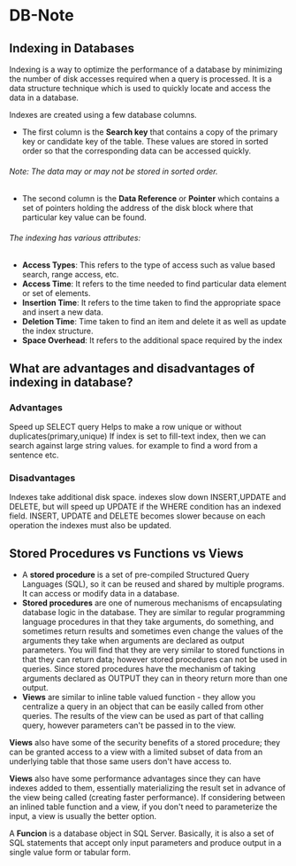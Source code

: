 # DB-Note
## Indexing in Databases 
Indexing is a way to optimize the performance of a database by minimizing the number of disk accesses required when a query is processed. It is a data structure technique which is used to quickly locate and access the data in a database.

Indexes are created using a few database columns.

- The first column is the **Search key** that contains a copy of the primary key or candidate key of the table. These values are stored in sorted order so that the corresponding data can be accessed quickly.
###### Note: The data may or may not be stored in sorted order.
- The second column is the **Data Reference** or **Pointer** which contains a set of pointers holding the address of the disk block where that particular key value can be found.


###### The indexing has various attributes:

- **Access Types**: This refers to the type of access such as value based search, range access, etc.
- **Access Time**: It refers to the time needed to find particular data element or set of elements.
- **Insertion Time**: It refers to the time taken to find the appropriate space and insert a new data.
- **Deletion Time**: Time taken to find an item and delete it as well as update the index structure.
- **Space Overhead**: It refers to the additional space required by the index

## What are advantages and disadvantages of indexing in database?
### Advantages

Speed up SELECT query
Helps to make a row unique or without duplicates(primary,unique) 
If index is set to fill-text index, then we can search against large string values. for example to find a word from a sentence etc.

### Disadvantages

Indexes take additional disk space.
indexes slow down INSERT,UPDATE and DELETE, but will speed up UPDATE if the WHERE condition has an indexed field.  INSERT, UPDATE and DELETE becomes slower because on each operation the indexes must also be updated. 

## Stored Procedures vs Functions vs Views
- A **stored procedure** is a set of pre-compiled Structured Query Languages (SQL), so it can be reused and shared by multiple programs. It can access or modify data in a database.
- **Stored procedures** are one of numerous mechanisms of encapsulating database logic in the database. They are similar to regular programming language procedures in that they take arguments, do something, and sometimes return results and sometimes even change the values of the arguments they take when arguments are declared as output parameters. You will find that they are very similar to stored functions in that they can return data; however stored procedures can not be used in queries. Since stored procedures have the mechanism of taking arguments declared as OUTPUT they can in theory return more than one output.
- **Views** are similar to inline table valued function - they allow you centralize a query in an object that can be easily called from other queries. The results of the view can be used as part of that calling query, however parameters can't be passed in to the view.

**Views** also have some of the security benefits of a stored procedure; they can be granted access to a view with a limited subset of data from an underlying table that those same users don't have access to.

**Views** also have some performance advantages since they can have indexes added to them, essentially materializing the result set in advance of the view being called (creating faster performance). If considering between an inlined table function and a view, if you don't need to parameterize the input, a view is usually the better option.

A **Funcion**  is a database object in SQL Server. Basically, it is also a set of SQL statements that accept only input parameters and produce output in a single value form or tabular form.
